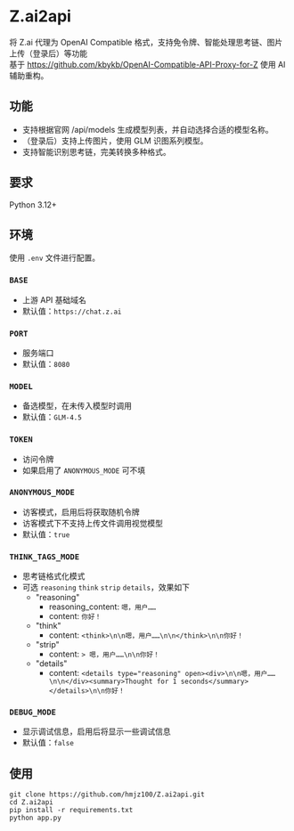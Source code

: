# Z.ai2api
将 Z.ai 代理为 OpenAI Compatible 格式，支持免令牌、智能处理思考链、图片上传（登录后）等功能  
基于 https://github.com/kbykb/OpenAI-Compatible-API-Proxy-for-Z 使用 AI 辅助重构。

## 功能
- 支持根据官网 /api/models 生成模型列表，并自动选择合适的模型名称。
- （登录后）支持上传图片，使用 GLM 识图系列模型。
- 支持智能识别思考链，完美转换多种格式。

## 要求
Python 3.12+

## 环境
使用 `.env` 文件进行配置。
### `BASE`
  - 上游 API 基础域名
  - 默认值：`https://chat.z.ai`
### `PORT`
  - 服务端口
  - 默认值：`8080`
### `MODEL`
  - 备选模型，在未传入模型时调用
  - 默认值：`GLM-4.5`
### `TOKEN`
  - 访问令牌
  - 如果启用了 `ANONYMOUS_MODE` 可不填
### `ANONYMOUS_MODE`
  - 访客模式，启用后将获取随机令牌
  - 访客模式下不支持上传文件调用视觉模型
  - 默认值：`true`
### `THINK_TAGS_MODE`
  - 思考链格式化模式
  - 可选 `reasoning` `think` `strip` `details`，效果如下
    - "reasoning"
      - reasoning_content: `嗯，用户……`
      - content: `你好！`
    - "think"
      - content: `<think>\n\n嗯，用户……\n\n</think>\n\n你好！`
    - "strip"
      - content: `> 嗯，用户……\n\n你好！`
    - "details"
      - content: `<details type="reasoning" open><div>\n\n嗯，用户……\n\n</div><summary>Thought for 1 seconds</summary></details>\n\n你好！`
### `DEBUG_MODE`
  - 显示调试信息，启用后将显示一些调试信息
  - 默认值：`false`

## 使用
```
git clone https://github.com/hmjz100/Z.ai2api.git
cd Z.ai2api
pip install -r requirements.txt
python app.py
```
